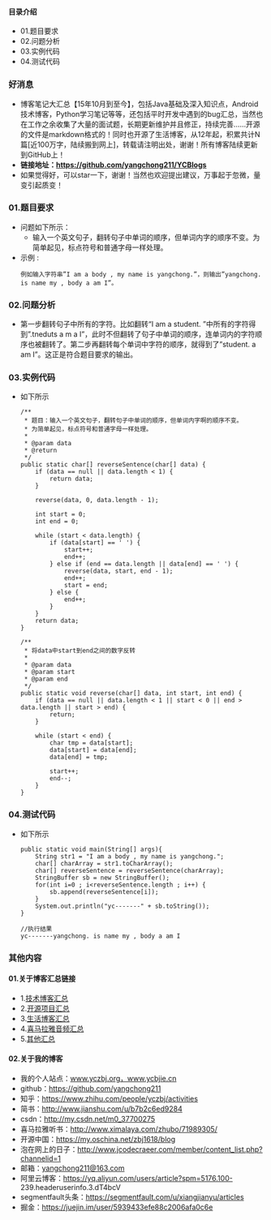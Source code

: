 #### 目录介绍
- 01.题目要求
- 02.问题分析
- 03.实例代码
- 04.测试代码



### 好消息
- 博客笔记大汇总【15年10月到至今】，包括Java基础及深入知识点，Android技术博客，Python学习笔记等等，还包括平时开发中遇到的bug汇总，当然也在工作之余收集了大量的面试题，长期更新维护并且修正，持续完善……开源的文件是markdown格式的！同时也开源了生活博客，从12年起，积累共计N篇[近100万字，陆续搬到网上]，转载请注明出处，谢谢！所有博客陆续更新到GitHub上！
- **链接地址：https://github.com/yangchong211/YCBlogs**
- 如果觉得好，可以star一下，谢谢！当然也欢迎提出建议，万事起于忽微，量变引起质变！





### 01.题目要求
- 问题如下所示：
    - 输入一个英文句子，翻转句子中单词的顺序，但单词内字的顺序不变。为简单起见，标点符号和普通字母一样处理。
- 示例 :
    ```
    例如输入字符串”I am a body , my name is yangchong.”，则输出”yangchong. is name my , body a am I”。
    ```


### 02.问题分析
- 第一步翻转句子中所有的字符。比如翻转“I am a student. ”中所有的字符得到”.tneduts a m a I”，此时不但翻转了句子中单词的顺序，连单词内的字符顺序也被翻转了。第二步再翻转每个单词中字符的顺序，就得到了”student. a am I”。这正是符合题目要求的输出。



### 03.实例代码
- 如下所示
    ```
    /**
     * 题目：输入一个英文句子，翻转句子中单词的顺序，但单词内字啊的顺序不变。
     * 为简单起见，标点符号和普通字母一样处理。
     *
     * @param data
     * @return
     */
    public static char[] reverseSentence(char[] data) {
        if (data == null || data.length < 1) {
            return data;
        }
    
        reverse(data, 0, data.length - 1);
    
        int start = 0;
        int end = 0;
    
        while (start < data.length) {
            if (data[start] == ' ') {
                start++;
                end++;
            } else if (end == data.length || data[end] == ' ') {
                reverse(data, start, end - 1);
                end++;
                start = end;
            } else {
                end++;
            }
        }
        return data;
    }
    
    /**
     * 将data中start到end之间的数字反转
     *
     * @param data
     * @param start
     * @param end
     */
    public static void reverse(char[] data, int start, int end) {
        if (data == null || data.length < 1 || start < 0 || end > data.length || start > end) {
            return;
        }
    
        while (start < end) {
            char tmp = data[start];
            data[start] = data[end];
            data[end] = tmp;
    
            start++;
            end--;
        }
    }
    ```


### 04.测试代码
- 如下所示
    ```
    public static void main(String[] args){
    	String str1 = "I am a body , my name is yangchong.";
    	char[] charArray = str1.toCharArray();
    	char[] reverseSentence = reverseSentence(charArray);
    	StringBuffer sb = new StringBuffer();
    	for(int i=0 ; i<reverseSentence.length ; i++) {
    		sb.append(reverseSentence[i]);
    	}
    	System.out.println("yc-------" + sb.toString());
    }
    
    //执行结果
    yc-------yangchong. is name my , body a am I
    ```





### 其他内容
#### 01.关于博客汇总链接
- 1.[技术博客汇总](https://www.jianshu.com/p/614cb839182c)
- 2.[开源项目汇总](https://blog.csdn.net/m0_37700275/article/details/80863574)
- 3.[生活博客汇总](https://blog.csdn.net/m0_37700275/article/details/79832978)
- 4.[喜马拉雅音频汇总](https://www.jianshu.com/p/f665de16d1eb)
- 5.[其他汇总](https://www.jianshu.com/p/53017c3fc75d)



#### 02.关于我的博客
- 我的个人站点：www.yczbj.org，www.ycbjie.cn
- github：https://github.com/yangchong211
- 知乎：https://www.zhihu.com/people/yczbj/activities
- 简书：http://www.jianshu.com/u/b7b2c6ed9284
- csdn：http://my.csdn.net/m0_37700275
- 喜马拉雅听书：http://www.ximalaya.com/zhubo/71989305/
- 开源中国：https://my.oschina.net/zbj1618/blog
- 泡在网上的日子：http://www.jcodecraeer.com/member/content_list.php?channelid=1
- 邮箱：yangchong211@163.com
- 阿里云博客：https://yq.aliyun.com/users/article?spm=5176.100- 239.headeruserinfo.3.dT4bcV
- segmentfault头条：https://segmentfault.com/u/xiangjianyu/articles
- 掘金：https://juejin.im/user/5939433efe88c2006afa0c6e










